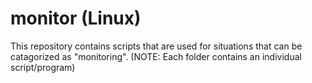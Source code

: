 # monitor (Linux)
This repository contains scripts that are used for situations that can be catagorized as "monitoring". (NOTE: Each folder contains an individual script/program)

